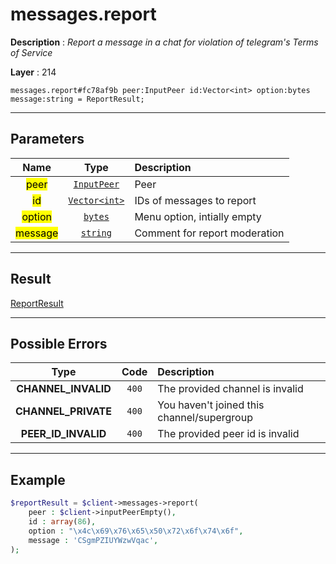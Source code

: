 # messages.report

**Description** : *Report a message in a chat for violation of telegram&#039;s Terms of Service*

**Layer** : 214

```tl
messages.report#fc78af9b peer:InputPeer id:Vector<int> option:bytes message:string = ReportResult;
```

---

## Parameters

| Name | Type | Description |
| :---: | :---: | :--- |
| <mark>peer</mark> | [`InputPeer`](type/InputPeer) | Peer |
| <mark>id</mark> | [`Vector<int>`](type/int) | IDs of messages to report |
| <mark>option</mark> | [`bytes`](type/bytes) | Menu option, intially empty |
| <mark>message</mark> | [`string`](type/string) | Comment for report moderation |

---

## Result

[ReportResult](type/ReportResult)

---

## Possible Errors

| Type | Code | Description |
| :---: | :---: | :--- |
| **CHANNEL_INVALID** | `400` | The provided channel is invalid |
| **CHANNEL_PRIVATE** | `400` | You haven't joined this channel/supergroup |
| **PEER_ID_INVALID** | `400` | The provided peer id is invalid |

---

## Example

```php
$reportResult = $client->messages->report(
	peer : $client->inputPeerEmpty(),
	id : array(86),
	option : "\x4c\x69\x76\x65\x50\x72\x6f\x74\x6f",
	message : 'CSgmPZIUYWzwVqac',
);
```